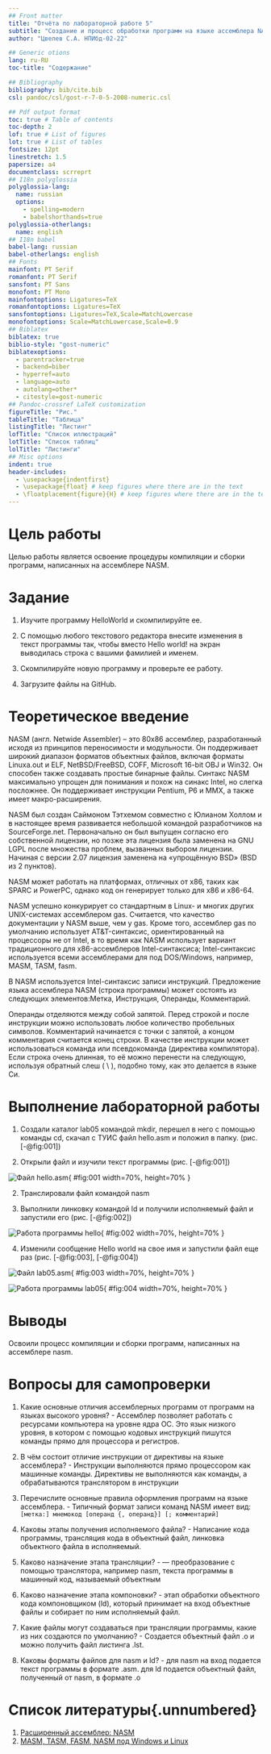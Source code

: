 ```yaml
---
## Front matter
title: "Отчёта по лабораторной работе 5"
subtitle: "Создание и процесс обработки программ на языке ассемблера NASM"
author: "Цвелев С.А. НПИбд-02-22"

## Generic otions
lang: ru-RU
toc-title: "Содержание"

## Bibliography
bibliography: bib/cite.bib
csl: pandoc/csl/gost-r-7-0-5-2008-numeric.csl

## Pdf output format
toc: true # Table of contents
toc-depth: 2
lof: true # List of figures
lot: true # List of tables
fontsize: 12pt
linestretch: 1.5
papersize: a4
documentclass: scrreprt
## I18n polyglossia
polyglossia-lang:
  name: russian
  options:
	- spelling=modern
	- babelshorthands=true
polyglossia-otherlangs:
  name: english
## I18n babel
babel-lang: russian
babel-otherlangs: english
## Fonts
mainfont: PT Serif
romanfont: PT Serif
sansfont: PT Sans
monofont: PT Mono
mainfontoptions: Ligatures=TeX
romanfontoptions: Ligatures=TeX
sansfontoptions: Ligatures=TeX,Scale=MatchLowercase
monofontoptions: Scale=MatchLowercase,Scale=0.9
## Biblatex
biblatex: true
biblio-style: "gost-numeric"
biblatexoptions:
  - parentracker=true
  - backend=biber
  - hyperref=auto
  - language=auto
  - autolang=other*
  - citestyle=gost-numeric
## Pandoc-crossref LaTeX customization
figureTitle: "Рис."
tableTitle: "Таблица"
listingTitle: "Листинг"
lofTitle: "Список иллюстраций"
lotTitle: "Список таблиц"
lolTitle: "Листинги"
## Misc options
indent: true
header-includes:
  - \usepackage{indentfirst}
  - \usepackage{float} # keep figures where there are in the text
  - \floatplacement{figure}{H} # keep figures where there are in the text
---
```


# Цель работы

Целью работы является освоение процедуры компиляции и сборки программ, написанных на ассемблере NASM.

# Задание

1. Изучите программу HelloWorld и скомпилируйте ее.

2. С помощью любого текстового редактора внесите изменения в текст программы так, 
чтобы вместо Hello world! на экран выводилась строка с вашими фамилией и именем.

3. Скомпилируйте новую программу и проверьте ее работу.

4. Загрузите файлы на GitHub.

# Теоретическое введение

NASM (англ. Netwide Assembler) – это 80x86 ассемблер, разработанный исходя из принципов переносимости и модульности. Он поддерживает широкий диапазон форматов объектных файлов, включая форматы Linuxa.out и ELF, NetBSD/FreeBSD, COFF, Microsoft 16-bit OBJ и Win32. Он способен также создавать простые бинарные файлы. Синтакс NASM максимально упрощен для понимания и похож на синакс Intel, но слегка посложнее. Он поддерживает инструкции Pentium, P6 и MMX, а также имеет макро-расширения.

NASM был создан Саймоном Тэтхемом совместно с Юлианом Холлом и в настоящее время развивается небольшой командой разработчиков на SourceForge.net. Первоначально он был выпущен согласно его собственной лицензии, но позже эта лицензия была заменена на GNU LGPL после множества проблем, вызванных выбором лицензии. Начиная с версии 2.07 лицензия заменена на «упрощённую BSD» (BSD из 2 пунктов).

NASM может работать на платформах, отличных от x86, таких как SPARC и PowerPC, однако код он генерирует только для x86 и x86-64.

NASM успешно конкурирует со стандартным в Linux- и многих других UNIX-системах ассемблером gas. Считается, что качество документации у NASM выше, чем у gas. Кроме того, ассемблер gas по умолчанию использует AT&T-синтаксис, ориентированный на процессоры не от Intel, в то время как NASM использует вариант традиционного для x86-ассемблеров Intel-синтаксиса; Intel-синтаксис используется всеми ассемблерами для под DOS/Windows, например, MASM, TASM, fasm.

В NASM используется Intel-синтаксис записи инструкций. Предложение языка ассемблера NASM (строка программы) может состоять из следующих элементов:Метка, Инструкция, Операнды, Комментарий.

Операнды отделяются между собой запятой. Перед строкой и после инструкции можно использовать любое количество пробельных символов. Комментарий начинается с точки с запятой, а концом комментария считается конец строки. В качестве инструкции может использоваться команда или псевдокоманда (директива компилятора). Если строка очень длинная, то её можно перенести на следующую, используя обратный слеш ( \ ), подобно тому, как это делается в языке Си.

# Выполнение лабораторной работы

1. Создали каталог lab05 командой mkdir,
перешел в него с помощью команды cd, 
скачал с ТУИС файл hello.asm и положил в папку. (рис. [-@fig:001])

2. Открыли файл и изучили текст программы (рис. [-@fig:001])

![Файл hello.asm](image/01.png){ #fig:001 width=70%, height=70% }

2. Транслировали файл командой nasm

3. Выполнили линковку командой ld и получили исполняемый файл и запустили его (рис. [-@fig:002])

![Работа программы hello](image/02.png){ #fig:002 width=70%, height=70% }

4. Изменили сообщение Hello world на свое имя и запустили файл еще раз (рис. [-@fig:003], [-@fig:004])

![Файл lab05.asm](image/03.png){ #fig:003 width=70%, height=70% }

![Работа программы lab05](image/04.png){ #fig:004 width=70%, height=70% }

# Выводы

Освоили процесс компиляции и сборки программ, написанных на ассемблере nasm.

# Вопросы для самопроверки

1. Какие основные отличия ассемблерных программ от программ на языках
высокого уровня? - Ассемблер позволяет работать с ресурсами компьютера на уровне ядра ОС. 
Это язык низкого уровня, в котором с помощью кодовых инструкций пишутся команды 
прямо для процессора и регистров.

2. В чём состоит отличие инструкции от директивы на языке ассемблера? - Инструкции выполняются прямо процессором как машинные команды.
Директивы не выполняются как команды, а обрабатываются транслятором в инструкции

3. Перечислите основные правила оформления программ на языке ассемблера. - 
Типичный формат записи команд NASM имеет вид:
```[метка:] мнемокод [операнд {, операнд}] [; комментарий]```

4. Каковы этапы получения исполняемого файла? - Написание кода программы, трансляция кода в объектный файл, линковка объектного файла в исполняемый.

5. Каково назначение этапа трансляции? - — преобразование с помощью транслятора, например nasm, 
текста программы в машинный код, называемый объектным

6. Каково назначение этапа компоновки? - этап обработки объектного кода компоновщиком (ld), который принимает на вход объектные файлы и собирает по
ним исполняемый файл.

7. Какие файлы могут создаваться при трансляции программы, какие из них 
создаются по умолчанию? - Создается объектный файл .o и можно получить файл листинга .lst.

8. Каковы форматы файлов для nasm и ld? - для nasm на вход подается текст программы в формате .asm.
для ld подается объектный файл, полученный от nasm, в формате .o

# Список литературы{.unnumbered}

1. [Расширенный ассемблер: NASM](https://www.opennet.ru/docs/RUS/nasm/)
2. [MASM, TASM, FASM, NASM под Windows и Linux](https://habr.com/ru/post/326078/)






